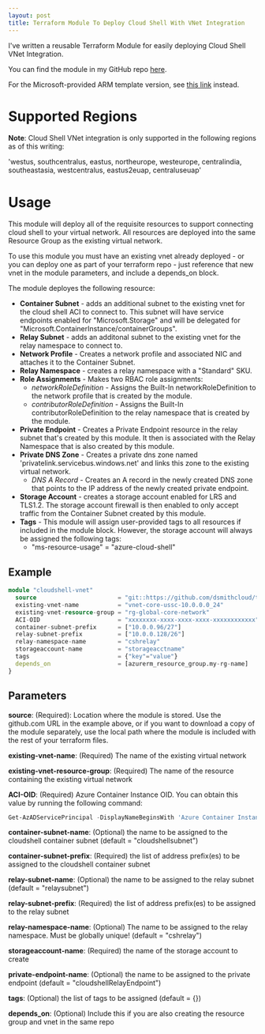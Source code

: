 ```yaml
---
layout: post
title: Terraform Module To Deploy Cloud Shell With VNet Integration
---
```


I've written a reusable Terraform Module for easily deploying Cloud Shell VNet Integration.  

You can find the module in my GitHub repo [here](https://github.com/dsmithcloud/terraform-azurerm-cloudshell-vnet).

For the Microsoft-provided ARM template version, see [this link](https://github.com/Azure/azure-quickstart-templates/blob/master/demos/cloud-shell-vnet/azuredeploy.json) instead.

# Supported Regions
**Note**: Cloud Shell VNet integration is only supported in the following regions as of this writing:

'westus, southcentralus, eastus, northeurope, westeurope, centralindia, southeastasia, westcentralus, eastus2euap, centraluseuap'

# Usage

This module will deploy all of the requisite resources to support connecting cloud shell to your virtual network.  All resources are deployed into the same Resource Group as the existing virtual network.

To use this module you must have an existing vnet already deployed - or you can deploy one as part of your terraform repo - just reference that new vnet in the module parameters, and include a depends_on block.

The module deployes the following resource:

+ **Container Subnet** - adds an additional subnet to the existing vnet for the cloud shell ACI to connect to.  This subnet will have service endpoints enabled for "Microsoft.Storage" and will be delegated for "Microsoft.ContainerInstance/containerGroups".
+ **Relay Subnet** - adds an additonal subnet to the existing vnet for the relay namespace to connect to.
+ **Network Profile** - Creates a network profile and associated NIC and attaches it to the Container Subnet.
+ **Relay Namespace** - creates a relay namespace with a "Standard" SKU.
+ **Role Assignments** - Makes two RBAC role assignments:
    - _networkRoleDefinition_ - Assigns the Built-In networkRoleDefinition to the network profile that is created by the module.
    - _contributorRoleDefinition_ - Assigns the Built-In contributorRoleDefinition to the relay namespace that is created by the module.
+ **Private Endpoint** - Creates a Private Endpoint resource in the relay subnet that's created by this module.  It then is associated with the Relay Namespace that is also created by this module.
+ **Private DNS Zone** - Creates a private dns zone named 'privatelink.servicebus.windows.net' and links this zone to the existing virtual network.
    - _DNS A Record_ - Creates an A record in the newly created DNS zone that points to the IP address of the newly created private endpoint.
+ **Storage Account** - creates a storage account enabled for LRS and TLS1.2.  The storage account firewall is then enabled to only accept traffic from the Container Subnet created by this module.
+ **Tags** - This module will assign user-provided tags to all resources if included in the module block.  However, the storage account will always be assigned the following tags:
    - "ms-resource-usage" = "azure-cloud-shell"


## Example

```terraform
module "cloudshell-vnet" 
  source                       = "git::https://github.com/dsmithcloud/tf-cloudshell-vnet.git"
  existing-vnet-name           = "vnet-core-ussc-10.0.0.0_24"
  existing-vnet-resource-group = "rg-global-core-network"
  ACI-OID                      = "xxxxxxxx-xxxx-xxxx-xxxx-xxxxxxxxxxxx"
  container-subnet-prefix      = ["10.0.0.96/27"]
  relay-subnet-prefix          = ["10.0.0.128/26"]
  relay-namespace-name         = "cshrelay"
  storageaccount-name          = "storageacctname"
  tags                         = {"key"="value"}
  depends_on                   = [azurerm_resource_group.my-rg-name]
}
```

## Parameters

**source**: (Required): Location where the module is stored.  Use the github.com URL in the example above, or if you want to download a copy of the module separately, use the local path where the module is included with the rest of your terraform files.

**existing-vnet-name**: (Required) The name of the existing virtual network

**existing-vnet-resource-group**: (Required) The name of the resource containing the existing virtual network

**ACI-OID**: (Required) Azure Container Instance OID.  You can obtain this value by running the following command:

```powershell
Get-AzADServicePrincipal -DisplayNameBeginsWith 'Azure Container Instance'
```

**container-subnet-name**: (Optional) the name to be assigned to the cloudshell container subnet (default     = "cloudshellsubnet")

**container-subnet-prefix**: (Required) the list of address prefix(es) to be assigned to the cloudshell container subnet

**relay-subnet-name**: (Optional) the name to be assigned to the relay subnet (default     = "relaysubnet")

**relay-subnet-prefix**: (Required) the list of address prefix(es) to be assigned to the relay subnet

**relay-namespace-name**: (Optional) The name to be assigned to the relay namespace. Must be globally unique! (default     = "cshrelay")

**storageaccount-name**: (Required) the name of the storage account to create

**private-endpoint-name**: (Optional) the name to be assigned to the private endpoint (default     = "cloudshellRelayEndpoint")

**tags**: (Optional) the list of tags to be assigned (default     = {})

**depends_on**: (Optional) Include this if you are also creating the resource group and vnet in the same repo
